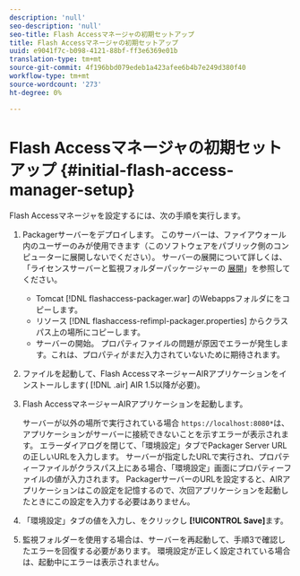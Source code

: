 ```yaml
---
description: 'null'
seo-description: 'null'
seo-title: Flash Accessマネージャの初期セットアップ
title: Flash Accessマネージャの初期セットアップ
uuid: e9041f7c-b098-4121-88bf-ff3e6369e01b
translation-type: tm+mt
source-git-commit: 4f196bbd079edeb1a423afee6b4b7e249d380f40
workflow-type: tm+mt
source-wordcount: '273'
ht-degree: 0%

---
```



# Flash Accessマネージャの初期セットアップ {#initial-flash-access-manager-setup}

Flash Accessマネージャを設定するには、次の手順を実行します。

1. Packagerサーバーをデプロイします。 このサーバーは、ファイアウォール内のユーザーのみが使用できます（このソフトウェアをパブリック側のコンピューターに展開しないでください）。 サーバーの展開について詳しくは、「ライセンスサーバーと監視フォルダーパッケージャーの [展開](../../aaxs-reference-implementations/deploying-license-server-and-wfp/deploying-license-server-wfp-overview.md)」を参照してください。

   * Tomcat [!DNL flashaccess-packager.war] のWebappsフォルダにをコピーします。
   * リソース [!DNL flashaccess-refimpl-packager.properties] からクラスパス上の場所にコピーします。
   * サーバーの開始。 プロパティファイルの問題が原因でエラーが発生します。これは、プロパティがまだ入力されていないために期待されます。

1. ファイルを起動して、Flash AccessマネージャーAIRアプリケーションをインストールします( [!DNL .air] AIR 1.5以降が必要)。
1. Flash AccessマネージャーAIRアプリケーションを起動します。

   サーバーが以外の場所で実行されている場合 `https://localhost:8080*`は、アプリケーションがサーバーに接続できないことを示すエラーが表示されます。 エラーダイアログを閉じて、「環境設定」タブでPackager Server URLの正しいURLを入力します。 サーバーが指定したURLで実行され、プロパティーファイルがクラスパス上にある場合、「環境設定」画面にプロパティーファイルの値が入力されます。 PackagerサーバーのURLを設定すると、AIRアプリケーションはこの設定を記憶するので、次回アプリケーションを起動したときにこの設定を入力する必要はありません。
1. 「環境設定」タブの値を入力し、をクリックし **[!UICONTROL Save]**&#x200B;ます。
1. 監視フォルダーを使用する場合は、サーバーを再起動して、手順3で確認したエラーを回復する必要があります。 環境設定が正しく設定されている場合は、起動中にエラーは表示されません。

